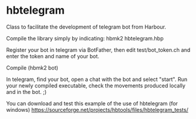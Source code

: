 # hbtelegram
Class to facilitate the development of telegram bot from Harbour.

Compile the library simply by indicating: 
hbmk2 hbtelegram.hbp

Register your bot in telegram via BotFather, then edit test/bot_token.ch and enter the token and name of your bot.

Compile (hbmk2 bot)

In telegram, find your bot, open a chat with the bot and select "start". Run your newly compiled executable, check the movements produced locally and in the bot. ;)

You can download and test this example of the use of hbtelegram (for windows) https://sourceforge.net/projects/hbtools/files/hbtelegram_tests/
